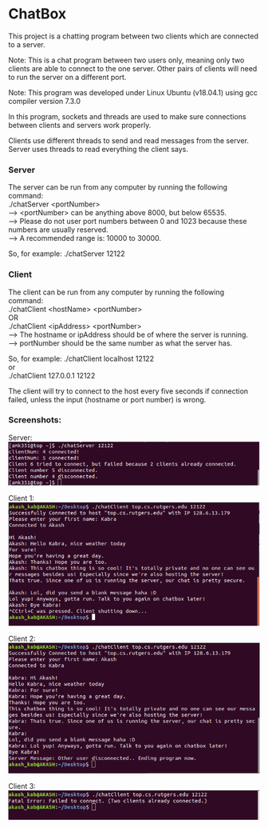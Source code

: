 # ChatBox


This project is a chatting program between two clients which are connected to a server.

Note: This is a chat program between two users only, meaning only two clients are able to connect to the one server. Other pairs of clients will need to run the server on a different port.

Note: This program was developed under Linux Ubuntu (v18.04.1) using gcc compiler version 7.3.0

In this program, sockets and threads are used to make sure connections between clients and servers work properly.

Clients use different threads to send and read messages from the server.
Server uses threads to read everything the client says.


### Server
The server can be run from any computer by running the following command:  
    ./chatServer \<portNumber\>  
--> \<portNumber\> can be anything above 8000, but below 65535.  
--> Please do not user port numbers between 0 and 1023 because these numbers are usually reserved.  
--> A recommended range is: 10000 to 30000.

So, for example:    ./chatServer 12122

### Client
The client can be run from any computer by running the following command:  
    ./chatClient \<hostName\> \<portNumber\>  
    OR  
    ./chatClient \<ipAddress\> \<portNumber\>  
--> The hostname or ipAddress should be of where the server is running.  
--> portNumber should be the same number as what the server has.

So, for example: ./chatClient localhost 12122  
                 or  
                ./chatClient 127.0.0.1 12122  


The client will try to connect to the host every five seconds if connection failed, unless the input (hostname or port number) is wrong. 



### Screenshots:

Server:  
![Server Image](https://github.com/akashkabra/ChatBox/blob/master/screenshots/serverPic.png)

Client 1:  
![Client 1 Image](https://github.com/akashkabra/ChatBox/blob/master/screenshots/client1.png)

Client 2:  
![Client 2 Image](https://github.com/akashkabra/ChatBox/blob/master/screenshots/client2.png)

Client 3:  
![Client 3 Image](https://github.com/akashkabra/ChatBox/blob/master/screenshots/client3.png)
